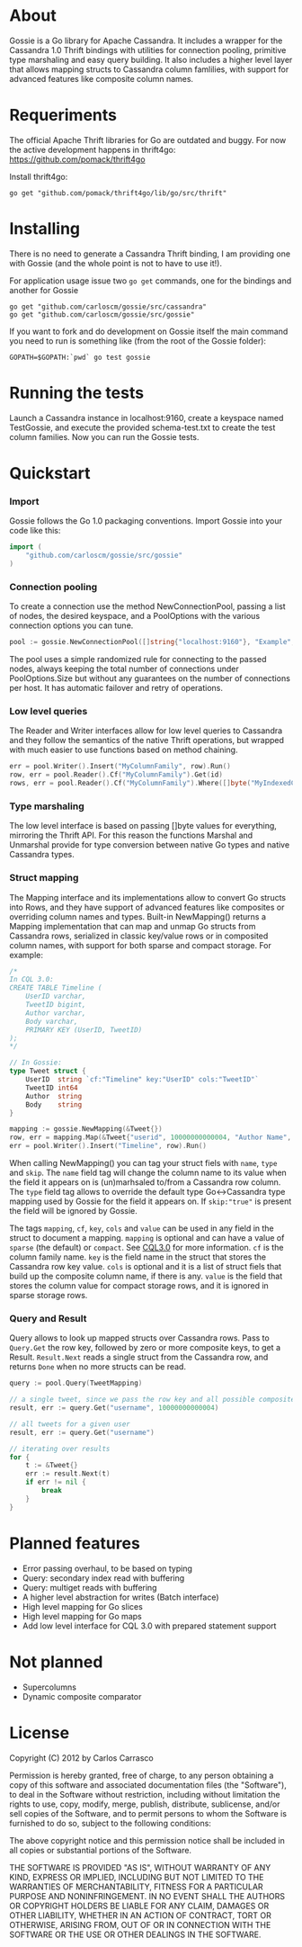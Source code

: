 # About

Gossie is a Go library for Apache Cassandra. It includes a wrapper for the Cassandra 1.0 Thrift bindings with utilities for connection pooling, primitive type marshaling and easy query building. It also includes a higher level layer that allows mapping structs to Cassandra column famlilies, with support for advanced features like composite column names.


# Requeriments

The official Apache Thrift libraries for Go are outdated and buggy. For now the active development happens in thrift4go:
https://github.com/pomack/thrift4go

Install thrift4go:

```
go get "github.com/pomack/thrift4go/lib/go/src/thrift"
```


# Installing

There is no need to generate a Cassandra Thrift binding, I am providing one with Gossie (and the whole point is not to have to use it!).

For application usage issue two `go get` commands, one for the bindings and another for Gossie

```
go get "github.com/carloscm/gossie/src/cassandra"
go get "github.com/carloscm/gossie/src/gossie"
```

If you want to fork and do development on Gossie itself the main command you need to run is something like (from the root of the Gossie folder):

```
GOPATH=$GOPATH:`pwd` go test gossie
```


# Running the tests

Launch a Cassandra instance in localhost:9160, create a keyspace named TestGossie, and execute the provided schema-test.txt to create the test column families. Now you can run the Gossie tests.


# Quickstart

### Import

Gossie follows the Go 1.0 packaging conventions. Import Gossie into your code like this:

```Go
import (
	"github.com/carloscm/gossie/src/gossie"
)
````

### Connection pooling

To create a connection use the method NewConnectionPool, passing a list of nodes, the desired keyspace, and a PoolOptions with the various connection options you can tune.

```Go
pool := gossie.NewConnectionPool([]string{"localhost:9160"}, "Example", PoolOptions{Size: 50, Timeout: 3000})
````

The pool uses a simple randomized rule for connecting to the passed nodes, always keeping the total number of connections under PoolOptions.Size but without any guarantees on the number of connections per host. It has automatic failover and retry of operations.

### Low level queries

The Reader and Writer interfaces allow for low level queries to Cassandra and they follow the semantics of the native Thrift operations, but wrapped with much easier to use functions based on method chaining.

```Go
err = pool.Writer().Insert("MyColumnFamily", row).Run()
row, err = pool.Reader().Cf("MyColumnFamily").Get(id)
rows, err = pool.Reader().Cf("MyColumnFamily").Where([]byte("MyIndexedColumn"), EQ, []byte("hi!")).IndexedGet(&IndexedRange{Count: 1000})
````

### Type marshaling

The low level interface is based on passing []byte values for everything, mirroring the Thrift API. For this reason the functions Marshal and Unmarshal provide for type conversion between native Go types and native Cassandra types.

### Struct mapping

The Mapping interface and its implementations allow to convert Go structs into Rows, and they have support of advanced features like composites or overriding column names and types. Built-in NewMapping() returns a Mapping implementation that can map and unmap Go structs from Cassandra rows, serialized in classic key/value rows or in composited column names, with support for both sparse and compact storage. For example:

```Go
/*
In CQL 3.0:
CREATE TABLE Timeline (
    UserID varchar,
    TweetID bigint,
    Author varchar,
    Body varchar,
    PRIMARY KEY (UserID, TweetID)
);
*/

// In Gossie:
type Tweet struct {
	UserID  string `cf:"Timeline" key:"UserID" cols:"TweetID"`
	TweetID int64
	Author  string
	Body    string
}

mapping := gossie.NewMapping(&Tweet{})
row, err = mapping.Map(&Tweet{"userid", 10000000000004, "Author Name", "Hey this thing rocks!"})
err = pool.Writer().Insert("Timeline", row).Run()
````

When calling NewMapping() you can tag your struct fiels with `name`, `type` and `skip`. The `name` field tag will change the column name to its value when the field it appears on is (un)marhsaled to/from a Cassandra row column. The `type` field tag allows to override the default type Go<->Cassandra type mapping used by Gossie for the field it appears on. If `skip:"true"` is present the field will be ignored by Gossie.

The tags `mapping`, `cf`, `key`, `cols` and `value` can be used in any field in the struct to document a mapping. `mapping` is optional and can have a value of `sparse` (the default) or `compact`. See [CQL3.0](http://www.datastax.com/dev/blog/whats-new-in-cql-3-0) for more information. `cf` is the column family name. `key` is the field name in the struct that stores the Cassandra row key value. `cols` is optional and it is a list of struct fiels that build up the composite column name, if there is any. `value` is the field that stores the column value for compact storage rows, and it is ignored in sparse storage rows.

### Query and Result

Query allows to look up mapped structs over Cassandra rows. Pass to `Query.Get` the row key, followed by zero or more composite keys, to get a Result. `Result.Next` reads a single struct from the Cassandra row, and returns `Done` when no more structs can be read.

```Go
query := pool.Query(TweetMapping)

// a single tweet, since we pass the row key and all possible composite values
result, err := query.Get("username", 10000000000004)

// all tweets for a given user
result, err := query.Get("username")

// iterating over results
for {
	t := &Tweet{}
	err := result.Next(t)
	if err != nil {
		break
	}
}
````


# Planned features

- Error passing overhaul, to be based on typing
- Query: secondary index read with buffering
- Query: multiget reads with buffering
- A higher level abstraction for writes (Batch interface)
- High level mapping for Go slices
- High level mapping for Go maps
- Add low level interface for CQL 3.0 with prepared statement support


# Not planned

- Supercolumns
- Dynamic composite comparator


# License

Copyright (C) 2012 by Carlos Carrasco

Permission is hereby granted, free of charge, to any person obtaining a copy
of this software and associated documentation files (the "Software"), to deal
in the Software without restriction, including without limitation the rights
to use, copy, modify, merge, publish, distribute, sublicense, and/or sell
copies of the Software, and to permit persons to whom the Software is
furnished to do so, subject to the following conditions:

The above copyright notice and this permission notice shall be included in
all copies or substantial portions of the Software.

THE SOFTWARE IS PROVIDED "AS IS", WITHOUT WARRANTY OF ANY KIND, EXPRESS OR
IMPLIED, INCLUDING BUT NOT LIMITED TO THE WARRANTIES OF MERCHANTABILITY,
FITNESS FOR A PARTICULAR PURPOSE AND NONINFRINGEMENT. IN NO EVENT SHALL THE
AUTHORS OR COPYRIGHT HOLDERS BE LIABLE FOR ANY CLAIM, DAMAGES OR OTHER
LIABILITY, WHETHER IN AN ACTION OF CONTRACT, TORT OR OTHERWISE, ARISING FROM,
OUT OF OR IN CONNECTION WITH THE SOFTWARE OR THE USE OR OTHER DEALINGS IN
THE SOFTWARE.
